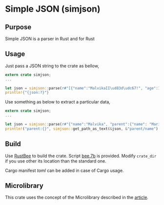 # Simple JSON (simjson)

## Purpose
Simple JSON is a parser in Rust and for Rust

## Usage
Just pass a JSON string to the crate as bellow,
```rust
extern crate simjson;
...

let json = simjson::parse(r#"[{"name":"MalvikaII\ud83d\udc67!", "age":19},{}, 45.8]"#);
println!{"{json:?}"}
```
Use something as below to extract a particular data,
```rust
extern crate simjson;
...

let json = simjson::parse(r#"{"name":"Malvika", "parent":{"name": "Maria"}}"#);
println!("parent:{}", simjson::get_path_as_text(&json, &"parent/name").unwrap_or("unknown".to_string()));
```

## Build
Use [RustBee](https://github.com/vernisaz/rust_bee) to build the crate. Script [bee.7b](./bee.7b) is provided.
Modify `crate_dir` if you use other its location than the standard one.

Cargo manifest *toml* can be added in case of Cargo usage.

## Microlibrary
This crate uses the concept of the Microlibrary described in the [article](https://www.linkedin.com/pulse/micro-libraries-vs-mega-dmitriy-rogatkin-q6e6c).